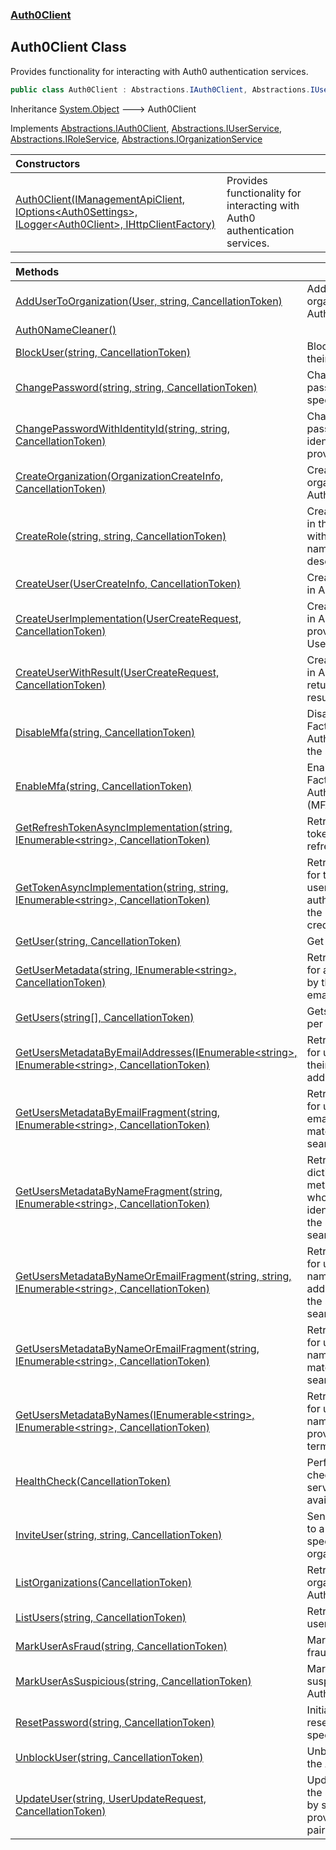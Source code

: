 ### [Auth0Client](../index.md 'Auth0Client')

## Auth0Client Class

Provides functionality for interacting with Auth0 authentication services\.

```csharp
public class Auth0Client : Abstractions.IAuth0Client, Abstractions.IUserService, Abstractions.IRoleService, Abstractions.IOrganizationService
```

Inheritance [System\.Object](https://learn.microsoft.com/en-us/dotnet/api/system.object 'System\.Object') &#129106; Auth0Client

Implements [Abstractions\.IAuth0Client](https://learn.microsoft.com/en-us/dotnet/api/abstractions.iauth0client 'Abstractions\.IAuth0Client'), [Abstractions\.IUserService](https://learn.microsoft.com/en-us/dotnet/api/abstractions.iuserservice 'Abstractions\.IUserService'), [Abstractions\.IRoleService](https://learn.microsoft.com/en-us/dotnet/api/abstractions.iroleservice 'Abstractions\.IRoleService'), [Abstractions\.IOrganizationService](https://learn.microsoft.com/en-us/dotnet/api/abstractions.iorganizationservice 'Abstractions\.IOrganizationService')

| Constructors | |
| :--- | :--- |
| [Auth0Client\(IManagementApiClient, IOptions&lt;Auth0Settings&gt;, ILogger&lt;Auth0Client&gt;, IHttpClientFactory\)](Auth0Client(IManagementApiClient,IOptions_Auth0Settings_,ILogger_Auth0Client_,IHttpClientFactory).md 'global::Auth0Client\.Auth0Client\.Auth0Client\(Auth0\.ManagementApi\.IManagementApiClient, Microsoft\.Extensions\.Options\.IOptions\<Abstractions\.Auth0Settings\>, Microsoft\.Extensions\.Logging\.ILogger\<global::Auth0Client\.Auth0Client\>, System\.Net\.Http\.IHttpClientFactory\)') | Provides functionality for interacting with Auth0 authentication services\. |

| Methods | |
| :--- | :--- |
| [AddUserToOrganization\(User, string, CancellationToken\)](AddUserToOrganization(User,string,CancellationToken).md 'global::Auth0Client\.Auth0Client\.AddUserToOrganization\(Auth0\.ManagementApi\.Models\.User, string, System\.Threading\.CancellationToken\)') | Adds a user to an organization in Auth0\. |
| [Auth0NameCleaner\(\)](Auth0NameCleaner().md 'global::Auth0Client\.Auth0Client\.Auth0NameCleaner\(\)') | |
| [BlockUser\(string, CancellationToken\)](BlockUser(string,CancellationToken).md 'global::Auth0Client\.Auth0Client\.BlockUser\(string, System\.Threading\.CancellationToken\)') | Blocks a user by their email address\. |
| [ChangePassword\(string, string, CancellationToken\)](ChangePassword(string,string,CancellationToken).md 'global::Auth0Client\.Auth0Client\.ChangePassword\(string, string, System\.Threading\.CancellationToken\)') | Changes the password for the specified user\. |
| [ChangePasswordWithIdentityId\(string, string, CancellationToken\)](ChangePasswordWithIdentityId(string,string,CancellationToken).md 'global::Auth0Client\.Auth0Client\.ChangePasswordWithIdentityId\(string, string, System\.Threading\.CancellationToken\)') | Change the password for a user identified by the provided identityId\. |
| [CreateOrganization\(OrganizationCreateInfo, CancellationToken\)](CreateOrganization(OrganizationCreateInfo,CancellationToken).md 'global::Auth0Client\.Auth0Client\.CreateOrganization\(Abstractions\.OrganizationCreateInfo, System\.Threading\.CancellationToken\)') | Creates a new organization in Auth0\. |
| [CreateRole\(string, string, CancellationToken\)](CreateRole(string,string,CancellationToken).md 'global::Auth0Client\.Auth0Client\.CreateRole\(string, string, System\.Threading\.CancellationToken\)') | Creates a new role in the Auth0 system with the specified name and optional description\. |
| [CreateUser\(UserCreateInfo, CancellationToken\)](CreateUser(UserCreateInfo,CancellationToken).md 'global::Auth0Client\.Auth0Client\.CreateUser\(Abstractions\.UserCreateInfo, System\.Threading\.CancellationToken\)') | Creates a new user in Auth0\. |
| [CreateUserImplementation\(UserCreateRequest, CancellationToken\)](CreateUserImplementation(UserCreateRequest,CancellationToken).md 'global::Auth0Client\.Auth0Client\.CreateUserImplementation\(Auth0\.ManagementApi\.Models\.UserCreateRequest, System\.Threading\.CancellationToken\)') | Creates a new user in Auth0 using the provided UserCreateRequest\. |
| [CreateUserWithResult\(UserCreateRequest, CancellationToken\)](CreateUserWithResult(UserCreateRequest,CancellationToken).md 'global::Auth0Client\.Auth0Client\.CreateUserWithResult\(Auth0\.ManagementApi\.Models\.UserCreateRequest, System\.Threading\.CancellationToken\)') | Creates a new user in Auth0 and returns an OkError result\. |
| [DisableMfa\(string, CancellationToken\)](DisableMfa(string,CancellationToken).md 'global::Auth0Client\.Auth0Client\.DisableMfa\(string, System\.Threading\.CancellationToken\)') | Disables Multi\-Factor Authentication for the specified user\. |
| [EnableMfa\(string, CancellationToken\)](EnableMfa(string,CancellationToken).md 'global::Auth0Client\.Auth0Client\.EnableMfa\(string, System\.Threading\.CancellationToken\)') | Enables Multi\-Factor Authentication \(MFA\) for a user |
| [GetRefreshTokenAsyncImplementation\(string, IEnumerable&lt;string&gt;, CancellationToken\)](GetRefreshTokenAsyncImplementation(string,IEnumerable_string_,CancellationToken).md 'global::Auth0Client\.Auth0Client\.GetRefreshTokenAsyncImplementation\(string, System\.Collections\.Generic\.IEnumerable\<string\>, System\.Threading\.CancellationToken\)') | Retrieves a new token using a refresh token\. |
| [GetTokenAsyncImplementation\(string, string, IEnumerable&lt;string&gt;, CancellationToken\)](GetTokenAsyncImplementation(string,string,IEnumerable_string_,CancellationToken).md 'global::Auth0Client\.Auth0Client\.GetTokenAsyncImplementation\(string, string, System\.Collections\.Generic\.IEnumerable\<string\>, System\.Threading\.CancellationToken\)') | Retrieves a token for the specified user by authenticating with the provided credentials\. |
| [GetUser\(string, CancellationToken\)](GetUser(string,CancellationToken).md 'global::Auth0Client\.Auth0Client\.GetUser\(string, System\.Threading\.CancellationToken\)') | Get a user |
| [GetUserMetadata\(string, IEnumerable&lt;string&gt;, CancellationToken\)](GetUserMetadata(string,IEnumerable_string_,CancellationToken).md 'global::Auth0Client\.Auth0Client\.GetUserMetadata\(string, System\.Collections\.Generic\.IEnumerable\<string\>, System\.Threading\.CancellationToken\)') | Retrieves metadata for a user identified by the provided email\. |
| [GetUsers\(string\[\], CancellationToken\)](GetUsers(string[],CancellationToken).md 'global::Auth0Client\.Auth0Client\.GetUsers\(string\[\], System\.Threading\.CancellationToken\)') | Gets List of Users per their Ids |
| [GetUsersMetadataByEmailAddresses\(IEnumerable&lt;string&gt;, IEnumerable&lt;string&gt;, CancellationToken\)](GetUsersMetadataByEmailAddresses(IEnumerable_string_,IEnumerable_string_,CancellationToken).md 'global::Auth0Client\.Auth0Client\.GetUsersMetadataByEmailAddresses\(System\.Collections\.Generic\.IEnumerable\<string\>, System\.Collections\.Generic\.IEnumerable\<string\>, System\.Threading\.CancellationToken\)') | Retrieves metadata for users based on their email addresses\. |
| [GetUsersMetadataByEmailFragment\(string, IEnumerable&lt;string&gt;, CancellationToken\)](GetUsersMetadataByEmailFragment(string,IEnumerable_string_,CancellationToken).md 'global::Auth0Client\.Auth0Client\.GetUsersMetadataByEmailFragment\(string, System\.Collections\.Generic\.IEnumerable\<string\>, System\.Threading\.CancellationToken\)') | Retrieves metadata for users whose email addresses match the provided search term\. |
| [GetUsersMetadataByNameFragment\(string, IEnumerable&lt;string&gt;, CancellationToken\)](GetUsersMetadataByNameFragment(string,IEnumerable_string_,CancellationToken).md 'global::Auth0Client\.Auth0Client\.GetUsersMetadataByNameFragment\(string, System\.Collections\.Generic\.IEnumerable\<string\>, System\.Threading\.CancellationToken\)') | Retrieves a dictionary of user metadata for users whose names or identifiers contain the specified search term\. |
| [GetUsersMetadataByNameOrEmailFragment\(string, string, IEnumerable&lt;string&gt;, CancellationToken\)](GetUsersMetadataByNameOrEmailFragment.md#global__Auth0Client.Auth0Client.GetUsersMetadataByNameOrEmailFragment(string,string,System.Collections.Generic.IEnumerable_string_,System.Threading.CancellationToken) 'global::Auth0Client\.Auth0Client\.GetUsersMetadataByNameOrEmailFragment\(string, string, System\.Collections\.Generic\.IEnumerable\<string\>, System\.Threading\.CancellationToken\)') | Retrieves metadata for users whose names or email addresses match the specified search term\. |
| [GetUsersMetadataByNameOrEmailFragment\(string, IEnumerable&lt;string&gt;, CancellationToken\)](GetUsersMetadataByNameOrEmailFragment.md#global__Auth0Client.Auth0Client.GetUsersMetadataByNameOrEmailFragment(string,System.Collections.Generic.IEnumerable_string_,System.Threading.CancellationToken) 'global::Auth0Client\.Auth0Client\.GetUsersMetadataByNameOrEmailFragment\(string, System\.Collections\.Generic\.IEnumerable\<string\>, System\.Threading\.CancellationToken\)') | Retrieves metadata for users whose name or email matches the given search term\. |
| [GetUsersMetadataByNames\(IEnumerable&lt;string&gt;, IEnumerable&lt;string&gt;, CancellationToken\)](GetUsersMetadataByNames(IEnumerable_string_,IEnumerable_string_,CancellationToken).md 'global::Auth0Client\.Auth0Client\.GetUsersMetadataByNames\(System\.Collections\.Generic\.IEnumerable\<string\>, System\.Collections\.Generic\.IEnumerable\<string\>, System\.Threading\.CancellationToken\)') | Retrieves metadata for users whose name match the provided search term\. |
| [HealthCheck\(CancellationToken\)](HealthCheck(CancellationToken).md 'global::Auth0Client\.Auth0Client\.HealthCheck\(System\.Threading\.CancellationToken\)') | Performs a health check on the Auth0 service to verify its availability\. |
| [InviteUser\(string, string, CancellationToken\)](InviteUser(string,string,CancellationToken).md 'global::Auth0Client\.Auth0Client\.InviteUser\(string, string, System\.Threading\.CancellationToken\)') | Sends an invitation to a user to join the specified organization\. |
| [ListOrganizations\(CancellationToken\)](ListOrganizations(CancellationToken).md 'global::Auth0Client\.Auth0Client\.ListOrganizations\(System\.Threading\.CancellationToken\)') | Retrieves a list of all organizations from Auth0\. |
| [ListUsers\(string, CancellationToken\)](ListUsers(string,CancellationToken).md 'global::Auth0Client\.Auth0Client\.ListUsers\(string, System\.Threading\.CancellationToken\)') | Retrieves a list of all users from Auth0\. |
| [MarkUserAsFraud\(string, CancellationToken\)](MarkUserAsFraud(string,CancellationToken).md 'global::Auth0Client\.Auth0Client\.MarkUserAsFraud\(string, System\.Threading\.CancellationToken\)') | Marks a user as fraudulent in Auth0\. |
| [MarkUserAsSuspicious\(string, CancellationToken\)](MarkUserAsSuspicious(string,CancellationToken).md 'global::Auth0Client\.Auth0Client\.MarkUserAsSuspicious\(string, System\.Threading\.CancellationToken\)') | Marks a user as suspicious in Auth0\. |
| [ResetPassword\(string, CancellationToken\)](ResetPassword(string,CancellationToken).md 'global::Auth0Client\.Auth0Client\.ResetPassword\(string, System\.Threading\.CancellationToken\)') | Initiates a password reset for the specified user\. |
| [UnblockUser\(string, CancellationToken\)](UnblockUser(string,CancellationToken).md 'global::Auth0Client\.Auth0Client\.UnblockUser\(string, System\.Threading\.CancellationToken\)') | Unblocks a user in the Auth0 system\. |
| [UpdateUser\(string, UserUpdateRequest, CancellationToken\)](UpdateUser(string,UserUpdateRequest,CancellationToken).md 'global::Auth0Client\.Auth0Client\.UpdateUser\(string, Auth0\.ManagementApi\.Models\.UserUpdateRequest, System\.Threading\.CancellationToken\)') | Updates a user with the specified email by setting the provided key\-value pairs\. |
